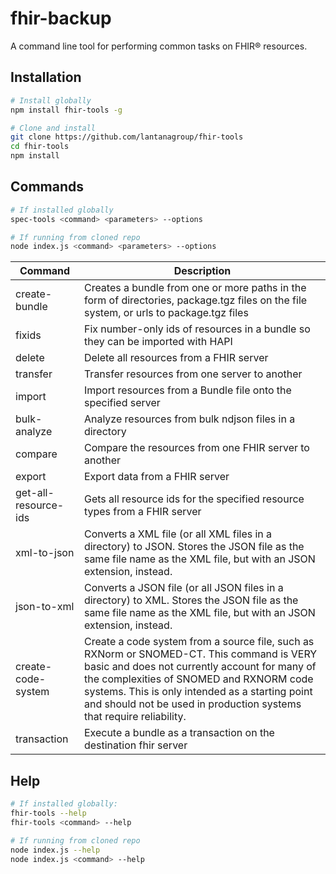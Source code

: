 # fhir-backup

A command line tool for performing common tasks on FHIR® resources.

## Installation

```bash
# Install globally
npm install fhir-tools -g
```
```bash
# Clone and install
git clone https://github.com/lantanagroup/fhir-tools
cd fhir-tools
npm install 
```

## Commands

```bash
# If installed globally
spec-tools <command> <parameters> --options
```
```bash
# If running from cloned repo
node index.js <command> <parameters> --options
```

| Command       | Description                                                                                                                                                      |
|---------------|------------------------------------------------------------------------------------------------------------------------------------------------------------------|
| create-bundle | Creates a bundle from one or more paths in the form of directories, package.tgz files on the file system, or urls to package.tgz files                           |
| fixids        | Fix number-only ids of resources in a bundle so they can be imported with HAPI                                                                                   |
| delete | Delete all resources from a FHIR server                                                                                                                          |
| transfer | Transfer resources from one server to another                                                                                                                    |
| import | Import resources from a Bundle file onto the specified server                                                                                                    |
| bulk-analyze | Analyze resources from bulk ndjson files in a directory                                                                                                          |
| compare | Compare the resources from one FHIR server to another                                                                                                            |
| export | Export data from a FHIR server                                                                                                                                   | 
| get-all-resource-ids | Gets all resource ids for the specified resource types from a FHIR server                                                                                        |
| xml-to-json | Converts a XML file (or all XML files in a directory) to JSON. Stores the JSON file as the same file name as the XML file, but with an JSON extension, instead.  |
| json-to-xml | Converts a JSON file (or all JSON files in a directory) to XML. Stores the JSON file as the same file name as the XML file, but with an JSON extension, instead. |
| create-code-system | Create a code system from a source file, such as RXNorm or SNOMED-CT. This command is VERY basic and does not currently account for many of the complexities of SNOMED and RXNORM code systems. This is only intended as a starting point and should not be used in production systems that require reliability. |
| transaction | Execute a bundle as a transaction on the destination fhir server |

## Help

```bash
# If installed globally:
fhir-tools --help
fhir-tools <command> --help
```
```bash
# If running from cloned repo
node index.js --help
node index.js <command> --help
```